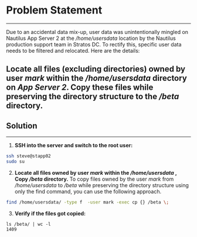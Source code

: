 # Problem Statement
---
Due to an accidental data mix-up, user data was unintentionally mingled on Nautilus App Server 2 at the */home/usersdata* location by the Nautilus production support team in Stratos DC. To rectify this, specific user data needs to be filtered and relocated. Here are the details:

Locate all files (excluding directories) owned by user *mark* within the */home/usersdata* directory on *App Server 2*. Copy these files while preserving the directory structure to the */beta* directory.
---
## Solution
---

1. **SSH into the server and switch to the root user:**

```bash
ssh steve@stapp02
sudo su
```

2. **Locate all files owned by user *mark*  within the */home/usersdata* ,  Copy _/beta_ directory.**
To copy files owned by the user *mark* from */home/usersdata* to */beta* while preserving the directory structure using only the find command, you can use the following approach.

```bash
find /home/usersdata/ -type f  -user mark -exec cp {} /beta \;
```

3. **Verify if the files got copied:**

```
ls /beta/ | wc -l
1409
```